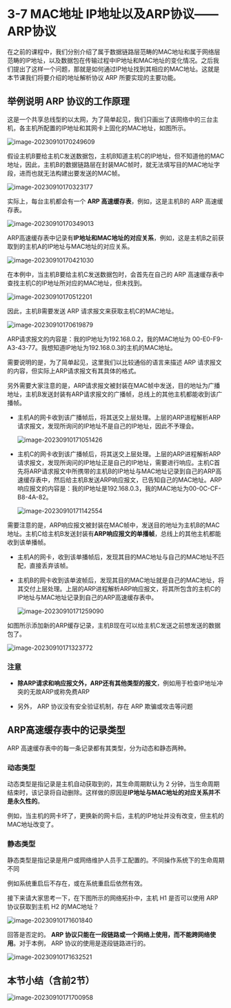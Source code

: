 # 3-7 MAC地址 IP地址以及ARP协议——ARP协议

在之前的课程中，我们分别介绍了属于数据链路层范畴的MAC地址和属于网络层范畴的IP地址，以及数据包在传输过程中IP地址和MAC地址的变化情况。之后我们提出了这样一个问题，那就是如何通过IP地址找到其相应的MAC地址。这就是本节课我们将要介绍的地址解析协议 ARP 所要实现的主要功能。

## 举例说明 ARP 协议的工作原理

这是一个共享总线型的以太网，为了简单起见，我们只画出了该网络中的三台主机，各主机所配置的IP地址和其网卡上固化的MAC地址，如图所示。

![image-20230910170249609](https://img.yatjay.top/md/image-20230910170249609.png)

假设主机B要给主机C发送数据包，主机B知道主机C的IP地址，但不知道他的MAC地址，因此，主机B的数据链路层在封装MAC帧时，就无法填写目的MAC地址字段，进而也就无法构建出要发送的MAC帧。

![image-20230910170323177](https://img.yatjay.top/md/image-20230910170323177.png)

实际上，每台主机都会有一个 **ARP 高速缓存表**，例如，这是主机B的 ARP 高速缓存表。

![image-20230910170349013](https://img.yatjay.top/md/image-20230910170349013.png)

ARP高速缓存表中记录有**IP地址和MAC地址的对应关系**，例如，这是主机B之前获取到的主机A的IP地址与MAC地址的对应关系。

![image-20230910170421030](https://img.yatjay.top/md/image-20230910170421030.png)

在本例中，当主机B要给主机C发送数据包时，会首先在自己的 ARP 高速缓存表中查找主机C的IP地址所对应的MAC地址，但未找到。

![image-20230910170512201](https://img.yatjay.top/md/image-20230910170512201.png)

因此，主机B需要发送 ARP 请求报文来获取主机C的MAC地址。

![image-20230910170619879](https://img.yatjay.top/md/image-20230910170619879.png)

ARP请求报文的内容是：我的IP地址为192.168.0.2，我的MAC地址为 00-E0-F9-A3-43-77。我想知道IP地址为192.168.0.3的主机的MAC地址。

需要说明的是，为了简单起见，这里我们以比较通俗的语言来描述 ARP 请求报文的内容，但实际上ARP请求报文有其具体的格式。

另外需要大家注意的是，ARP请求报文被封装在MAC帧中发送，目的地址为广播地址，主机B发送封装有ARP请求报文的广播帧，总线上的其他主机都能收到该广播帧。

- 主机A的网卡收到该广播帧后，将其送交上层处理。上层的ARP进程解析ARP请求报文，发现所询问的IP地址不是自己的IP地址，因此不予理会。

  ![image-20230910171051426](https://img.yatjay.top/md/image-20230910171051426.png)

- 主机C的网卡收到该广播帧后，将其送交上层处理。上层的ARP进程解析ARP请求报文，发现所询问的IP地址正是自己的IP地址，需要进行响应。主机C首先将ARP请求报文中所携带的主机B的IP地址与MAC地址记录到自己的ARP高速缓存表中，然后给主机B发送ARP响应报文，已告知自己的MAC地址。ARP响应报文的内容是：我的IP地址是192.168.0.3，我的MAC地址为00-0C-CF-B8-4A-82。

  ![image-20230910171142554](https://img.yatjay.top/md/image-20230910171142554.png)

需要注意的是，ARP响应报文被封装在MAC帧中，发送目的地址为主机B的MAC地址。主机C给主机B发送封装有**ARP响应报文的单播帧**，总线上的其他主机都能收到该单播帧。

- 主机A的网卡，收到该单播帧后，发现其目的MAC地址与自己的MAC地址不匹配，直接丢弃该帧。

- 主机B的网卡收到该单波帧后，发现其目的MAC地址就是自己的MAC地址，将其交付上层处理。上层的ARP进程解析ARP响应报文，将其所包含的主机C的IP地址与MAC地址记录到自己的ARP高速缓存表中。

  ![image-20230910171259090](https://img.yatjay.top/md/image-20230910171259090.png)

如图所示添加新的ARP缓存记录，主机B现在可以给主机C发送之前想发送的数据包了。

![image-20230910171323772](https://img.yatjay.top/md/image-20230910171323772.png)

### 注意

- **除ARP请求和响应报文外，ARP还有其他类型的报文**，例如用于检查IP地址冲突的无故ARP或称免费ARP

- 另外， ARP 协议没有安全验证机制，存在 ARP 欺骗或攻击等问题

## ARP高速缓存表中的记录类型

 ARP 高速缓存表中的每一条记录都有其类型，分为动态和静态两种。

### 动态类型

动态类型是指记录是主机自动获取到的，其生命周期默认为 2 分钟，当生命周期结束时，该记录将自动删除。这样做的原因是**IP地址与MAC地址的对应关系并不是永久性的**。

例如，当主机的网卡坏了，更换新的网卡后，主机的IP地址并没有改变，但主机的MAC地址改变了。

### 静态类型

静态类型是指记录是用户或网络维护人员手工配置的。不同操作系统下的生命周期不同

例如系统重启后不存在，或在系统重启后依然有效。



接下来请大家思考一下，在下图所示的网络拓扑中，主机 H1 是否可以使用 ARP 协议获取到主机 H2 的MAC地址？

![image-20230910171601840](https://img.yatjay.top/md/image-20230910171601840.png)

回答是否定的。 **ARP 协议只能在一段链路或一个网络上使用，而不能跨网络使用**。对于本例， ARP 协议的使用是逐段链路进行的。

![image-20230910171632521](https://img.yatjay.top/md/image-20230910171632521.png)

## 本节小结（含前2节）

![image-20230910171700958](https://img.yatjay.top/md/image-20230910171700958.png)